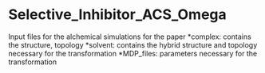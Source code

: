 # Selective_Inhibitor_ACS_Omega
Input files for the alchemical simulations for the paper 
*complex: contains the structure, topology
*solvent: contains the hybrid structure and topology necessary for the transformation
*MDP_files: parameters necessary for the transformation
